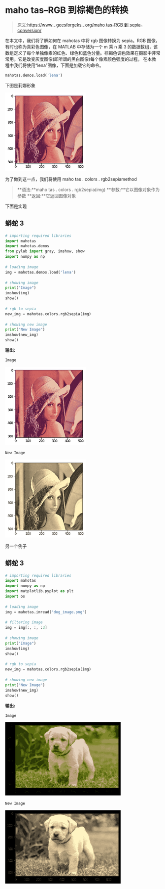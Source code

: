 # maho tas–RGB 到棕褐色的转换

> 原文:[https://www . geesforgeks . org/maho tas-RGB 到 sepia-conversion/](https://www.geeksforgeeks.org/mahotas-rgb-to-sepia-conversion/)

在本文中，我们将了解如何在 mahotas 中将 rgb 图像转换为 sepia。RGB 图像，有时也称为真彩色图像，在 MATLAB 中存储为一个 m 乘 n 乘 3 的数据数组，该数组定义了每个单独像素的红色、绿色和蓝色分量。棕褐色调色效果在摄影中非常常用。它是改变灰度图像(即所谓的黑白图像)每个像素颜色强度的过程。
在本教程中我们将使用“lena”图像，下面是加载它的命令。

```py
mahotas.demos.load('lena')
```

下图是莉娜形象

![](img/f013f576026c96925a69f4df10464384.png)

为了做到这一点，我们将使用 maho tas . colors . rgb2sepiamethod

> **语法:**maho tas . colors . rgb2sepia(img)
> **参数:**它以图像对象作为参数
> **返回:**它返回图像对象

下面是实现

## 蟒蛇 3

```py
# importing required libraries
import mahotas
import mahotas.demos
from pylab import gray, imshow, show
import numpy as np

# loading image
img = mahotas.demos.load('lena')

# showing image
print("Image")
imshow(img)
show()

# rgb to sepia
new_img = mahotas.colors.rgb2sepia(img)

# showing new image
print("New Image")
imshow(new_img)
show()
```

**输出:**

```py
Image
```

![](img/f013f576026c96925a69f4df10464384.png)

```py
New Image
```

![](img/e441070f08f9513616ef332720d5e9be.png)

另一个例子

## 蟒蛇 3

```py
# importing required libraries
import mahotas
import numpy as np
import matplotlib.pyplot as plt
import os

# loading image
img = mahotas.imread('dog_image.png')

# filtering image
img = img[:, :, :3]

# showing image
print("Image")
imshow(img)
show()

# rgb to sepia
new_img = mahotas.colors.rgb2sepia(img)

# showing new image
print("New Image")
imshow(new_img)
show()
```

**输出:**

```py
Image
```

![](img/e3c66e3e9870972a0777c387df5090d1.png)

```py
New Image
```

![](img/97ebce10d672d1a0aef28386a42cc66b.png)